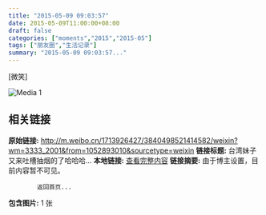 ```yaml
---
title: "2015-05-09 09:03:57"
date: 2015-05-09T11:00:00+08:00
draft: false
categories: ["moments","2015","2015-05"]
tags: ["朋友圈","生活记录"]
summary: "2015-05-09 09:03:57..."
---
```


[微笑]

![Media 1](/Moments/photos/2015-05-09/201505090903570.jpg)

## 相关链接

**原始链接:** http://m.weibo.cn/1713926427/3840498521414582/weixin?wm=3333_2001&from=1052893010&sourcetype=weixin
**链接标题:** 台湾妹子又来吐槽抽烟的了哈哈哈...
**本地链接:** [查看完整内容](/link_content/2015/05/2015-05-09-1/link_content/)
**链接摘要:** 由于博主设置，目前内容暂不可见。
    
            返回首页...
**包含图片:** 1 张

